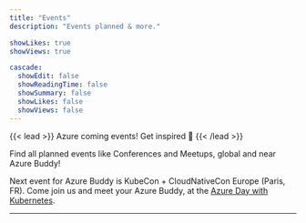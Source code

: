 ```yaml
---
title: "Events"
description: "Events planned & more."

showLikes: true
showViews: true

cascade:
  showEdit: false
  showReadingTime: false
  showSummary: false
  showLikes: false
  showViews: false
---
```


{{< lead >}}
Azure coming events! Get inspired :tada:
{{< /lead >}}

Find all planned events like Conferences and Meetups, global and near Azure Buddy!

Next event for Azure Buddy is KubeCon + CloudNativeCon Europe (Paris, FR). Come join us and meet your Azure Buddy, at the [Azure Day with Kubernetes](https://azureday.eventbuilder.com/event/81082).

---
